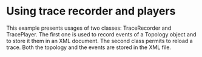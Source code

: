 Using trace recorder and players
================================

This example presents usages of two classes: TraceRecorder and TracePlayer.
The first one is used to record events of a Topology object and to store it them 
in an XML document. The second  class permits to reload a trace. 
Both the topology and the events are stored in the XML file.
  
